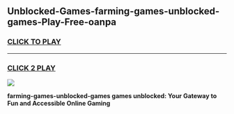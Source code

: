 
## Unblocked-Games-farming-games-unblocked-games-Play-Free-oanpa
<h3>
<a href="https://premium76.site?title=farming-games-unblocked-games&ref=15A">CLICK TO PLAY</a></h3>
<hr>

<h3>
<a href="https://premium76.site?title=farming-games-unblocked-games&ref=15A">CLICK 2 PLAY</a>
  
</h3>

<a href="https://premium76.site?title=farming-games-unblocked-games&ref=15A"><img src="https://clearcache.store/games.png"></a>


**farming-games-unblocked-games games unblocked: Your Gateway to Fun and Accessible Online Gaming**
